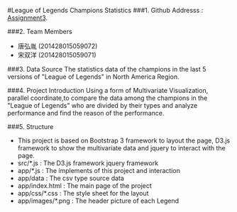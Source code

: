 #League of Legends Champions Statistics
###1. Github Addresss : [Assignment3](https://github.com/vis2014/Assignment3/tree/tanghongyin_songshuangyang_A3).

###2. Team Members
+ 唐弘胤 (201428015059072)
+ 宋双洋 (201428015059071)

###3. Data Source
The statistics data of the champions in the last 5 versions of "League of Legends" in North America Region.

###4. Project Introduction 
Using a form of Multivariate Visualization, parallel coordinate,to compare the data among the champions in the "League of Legends" who are divided by their types and analyze performance and find the reason of the performance.

###5. Structure
+ This project is based on Bootstrap 3 framework to layout the page, D3.js framework to show the multivariate data and jquery to interact with the page.
+ src/*.js : The D3.js framework jquery framework
+ app/*.js : The implements of this project and interaction
+ app/data : The csv type source data
+ app/index.html : The main page of the project
+ app/css/*.css : The style sheet for the layout
+ app/images/*.png : The header picture of each Legend









